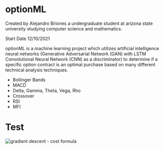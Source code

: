 # optionML
Created by Alejandro Briones a undergraduate student at arizona state university studying computer science and mathematics.

Start Date 12/10/2021

optionML is a machine learning project which utilizes artificial intelligence neural networks (Generative Adversarial Network (GAN) with LSTM Convolutional Neural Network (CNN) as a discriminator) to determine if a specific option contract is an optimal purchase based on many different technical analysis techniques.

- Bollinger Bands
- MACD
- Delta, Gamma, Theta, Vega, Rho
- Crossover
- RSI
- MFI

# Test

![gradient descent - cost formula](https://user-images.githubusercontent.com/38999690/145663514-aba82b20-3c8d-4602-adaa-3954a7ac39b1.JPG)
